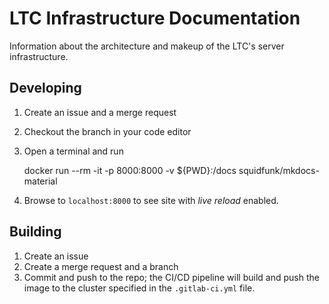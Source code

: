 # LTC Infrastructure Documentation

Information about the architecture and makeup of the LTC's server infrastructure.

## Developing

1. Create an issue and a merge request
1. Checkout the branch in your code editor
1. Open a terminal and run

    docker run --rm -it -p 8000:8000 -v ${PWD}:/docs squidfunk/mkdocs-material

1. Browse to `localhost:8000` to see site with *live reload* enabled.

## Building

1. Create an issue
1. Create a merge request and a branch
1. Commit and push to the repo; the CI/CD pipeline will build and push the image to the cluster specified in the `.gitlab-ci.yml` file.
